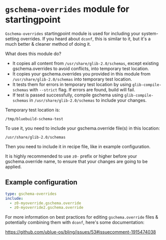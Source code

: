 # `gschema-overrides` module for startingpoint

`Gschema-overrides` startingpoint module is used for including your system-setting overrides.
If you heard about `dconf`, this is similar to it, but it's a much better & cleaner method of doing it.

What does this module do?

- It copies all content from `/usr/share/glib-2.0/schemas`, except existing gschema.overrides to avoid conflicts, into temporary test location.
- It copies your gschema.overrides you provided in this module from `/usr/share/glib-2.0/schemas` into temporary test location.
- It tests them for errors in temporary test location by using `glib-compile-schemas` with `--strict` flag. If errors are found, build will fail.
- If test is passed successfully, compile gschema using `glib-compile-schemas` in `/usr/share/glib-2.0/schemas` to include your changes.

Temporary test location is:

`/tmp/bluebuild-schema-test`

To use it, you need to include your gschema.override file(s) in this location:

`/usr/share/glib-2.0/schemas`

Then you need to include it in recipe file, like in example configuration.

It is highly recommended to use `z0-` prefix or higher before your gschema.override name, to ensure that your changes are going to be applied.

## Example configuration

```yaml
type: gschema-overrides
include:
  - z0-myoverride.gschema.override
  - z0-myoverride2.gschema.override
```

For more information on best practices for editing `gschema.override` files & potentially combining them with `dconf`, here's some documentation:

https://github.com/ublue-os/bling/issues/53#issuecomment-1915474038

